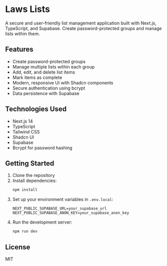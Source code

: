 # Laws Lists

A secure and user-friendly list management application built with Next.js, TypeScript, and Supabase. Create password-protected groups and manage lists within them.

## Features

- Create password-protected groups
- Manage multiple lists within each group
- Add, edit, and delete list items
- Mark items as complete
- Modern, responsive UI with Shadcn components
- Secure authentication using bcrypt
- Data persistence with Supabase

## Technologies Used

- Next.js 14
- TypeScript
- Tailwind CSS
- Shadcn UI
- Supabase
- Bcrypt for password hashing

## Getting Started

1. Clone the repository
2. Install dependencies:
   ```bash
   npm install
   ```
3. Set up your environment variables in `.env.local`:
   ```
   NEXT_PUBLIC_SUPABASE_URL=your_supabase_url
   NEXT_PUBLIC_SUPABASE_ANON_KEY=your_supabase_anon_key
   ```
4. Run the development server:
   ```bash
   npm run dev
   ```

## License

MIT
